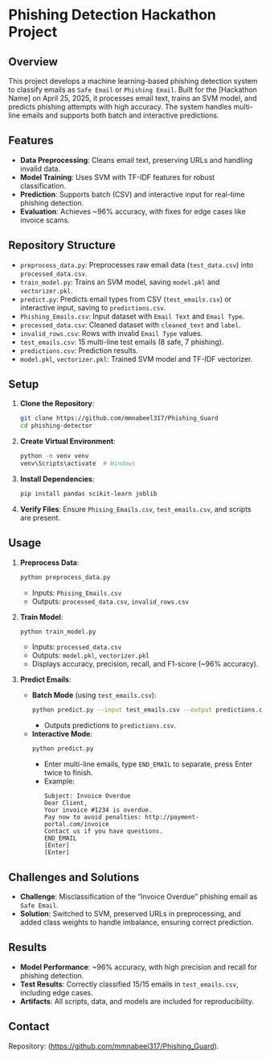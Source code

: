 # Phishing Detection Hackathon Project

## Overview
This project develops a machine learning-based phishing detection system to classify emails as `Safe Email` or `Phishing Email`. Built for the [Hackathon Name] on April 25, 2025, it processes email text, trains an SVM model, and predicts phishing attempts with high accuracy. The system handles multi-line emails and supports both batch and interactive predictions.

## Features
- **Data Preprocessing**: Cleans email text, preserving URLs and handling invalid data.
- **Model Training**: Uses SVM with TF-IDF features for robust classification.
- **Prediction**: Supports batch (CSV) and interactive input for real-time phishing detection.
- **Evaluation**: Achieves ~96% accuracy, with fixes for edge cases like invoice scams.

## Repository Structure
- `preprocess_data.py`: Preprocesses raw email data (`test_data.csv`) into `processed_data.csv`.
- `train_model.py`: Trains an SVM model, saving `model.pkl` and `vectorizer.pkl`.
- `predict.py`: Predicts email types from CSV (`test_emails.csv`) or interactive input, saving to `predictions.csv`.
- `Phishing_Emails.csv`: Input dataset with `Email Text` and `Email Type`.
- `processed_data.csv`: Cleaned dataset with `cleaned_text` and `label`.
- `invalid_rows.csv`: Rows with invalid `Email Type` values.
- `test_emails.csv`: 15 multi-line test emails (8 safe, 7 phishing).
- `predictions.csv`: Prediction results.
- `model.pkl`, `vectorizer.pkl`: Trained SVM model and TF-IDF vectorizer.

## Setup
1. **Clone the Repository**:
   ```bash
   git clone https://github.com/mmnabeel317/Phishing_Guard
   cd phishing-detector
   ```
2. **Create Virtual Environment**:
   ```bash
   python -m venv venv
   venv\Scripts\activate  # Windows
   ```
3. **Install Dependencies**:
   ```bash
   pip install pandas scikit-learn joblib
   ```
4. **Verify Files**:
   Ensure `Phising_Emails.csv`, `test_emails.csv`, and scripts are present.

## Usage
1. **Preprocess Data**:
   ```bash
   python preprocess_data.py
   ```
   - Inputs: `Phising_Emails.csv`
   - Outputs: `processed_data.csv`, `invalid_rows.csv`

2. **Train Model**:
   ```bash
   python train_model.py
   ```
   - Inputs: `processed_data.csv`
   - Outputs: `model.pkl`, `vectorizer.pkl`
   - Displays accuracy, precision, recall, and F1-score (~96% accuracy).

3. **Predict Emails**:
   - **Batch Mode** (using `test_emails.csv`):
     ```bash
     python predict.py --input test_emails.csv --output predictions.csv
     ```
     - Outputs predictions to `predictions.csv`.
   - **Interactive Mode**:
     ```bash
     python predict.py
     ```
     - Enter multi-line emails, type `END_EMAIL` to separate, press Enter twice to finish.
     - Example:
       ```
       Subject: Invoice Overdue
       Dear Client,
       Your invoice #1234 is overdue.
       Pay now to avoid penalties: http://payment-portal.com/invoice
       Contact us if you have questions.
       END_EMAIL
       [Enter]
       [Enter]
       ```



## Challenges and Solutions
- **Challenge**: Misclassification of the “Invoice Overdue” phishing email as `Safe Email`.
- **Solution**: Switched to SVM, preserved URLs in preprocessing, and added class weights to handle imbalance, ensuring correct prediction.

## Results
- **Model Performance**: ~96% accuracy, with high precision and recall for phishing detection.
- **Test Results**: Correctly classified 15/15 emails in `test_emails.csv`, including edge cases.
- **Artifacts**: All scripts, data, and models are included for reproducibility.


## Contact
Repository: (https://github.com/mmnabeel317/Phishing_Guard).
